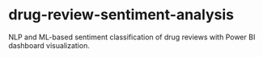 # drug-review-sentiment-analysis
NLP and ML-based sentiment classification of drug reviews with Power BI dashboard visualization.
